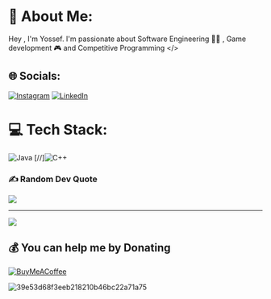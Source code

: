 # 💫 About Me:
Hey , I'm Yossef. I'm passionate about Software Engineering 🧑‍💻 , Game development 🎮 and Competitive Programming </>


## 🌐 Socials:
[![Instagram](https://img.shields.io/badge/Instagram-%23E4405F.svg?logo=Instagram&logoColor=white)](https://instagram.com/yossefwrld) [![LinkedIn](https://img.shields.io/badge/LinkedIn-%230077B5.svg?logo=linkedin&logoColor=white)](https://linkedin.com/in/yossefhishampyt) 


# 💻 Tech Stack:
![Java](https://img.shields.io/badge/java-%23ED8B00.svg?style=for-the-badge&logo=java&logoColor=white) [//]![C++](https://img.shields.io/badge/c++-%2300599C.svg?style=for-the-badge&logo=c%2B%2B&logoColor=white)


### ✍️ Random Dev Quote
![](https://quotes-github-readme.vercel.app/api?type=horizontal&theme=tokyonight)

---
[![](https://visitcount.itsvg.in/api?id=synthpyt&icon=3&color=12)](https://visitcount.itsvg.in)

  ## 💰 You can help me by Donating
  [![BuyMeACoffee](https://img.shields.io/badge/Buy%20Me%20a%20Coffee-ffdd00?style=for-the-badge&logo=buy-me-a-coffee&logoColor=black)](https://buymeacoffee.com/svnth) 

 
![39e53d68f3eeb218210b46bc22a71a75](https://github.com/synthpyt/synthpyt/assets/93604359/3a59cad8-683c-46bb-a3fc-196ef7c16222)

